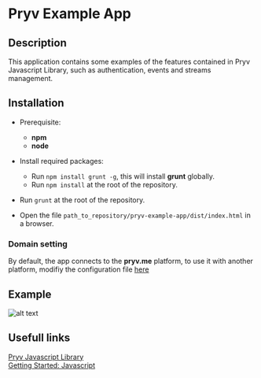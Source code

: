 # Pryv Example App

## Description

This application contains some examples of the features contained in Pryv Javascript Library, such as authentication, events and streams management.

## Installation

* Prerequisite:
    * __npm__
    * __node__

* Install required packages:
  * Run `npm install grunt -g`, this will install __grunt__ globally.
  * Run `npm install` at the root of the repository.

* Run `grunt` at the root of the repository.

* Open the file `path_to_repository/pryv-example-app/dist/index.html` in a browser.

### Domain setting

By default, the app connects to the **pryv.me** platform, to use it with another platform, modifiy the configuration file [here](https://github.com/Kerma0/pryv-example-app/blob/master/src/util/config.json#L2)


## Example

![alt text](https://github.com/Kerma0/pryv-example-app/blob/master/img/pryv-example-app.jpg)

## Usefull links

[Pryv Javascript Library](https://github.com/pryv/lib-javascript)<br>
[Getting Started: Javascript](http://api.pryv.com/getting-started/javascript/)
